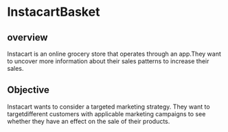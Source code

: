 # InstacartBasket
## overview
Instacart is an online grocery store that operates through an app.They want to uncover more information about their sales patterns to increase their sales.
## Objective
Instacart wants to consider a targeted marketing strategy. They want to targetdifferent customers with applicable marketing campaigns to see whether they have an effect on the sale of their products.

